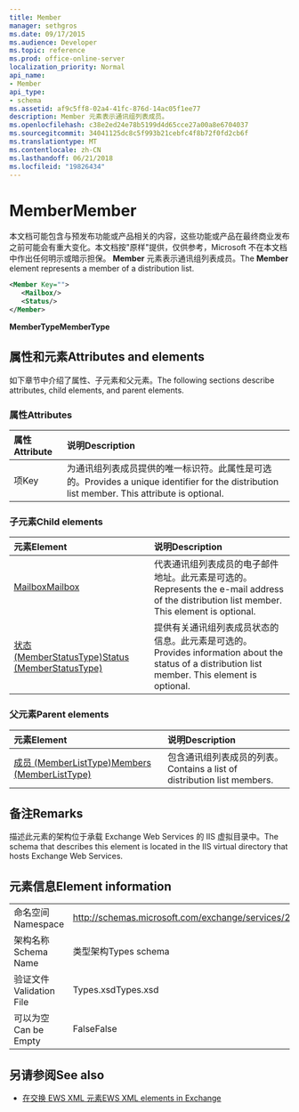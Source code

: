 ```yaml
---
title: Member
manager: sethgros
ms.date: 09/17/2015
ms.audience: Developer
ms.topic: reference
ms.prod: office-online-server
localization_priority: Normal
api_name:
- Member
api_type:
- schema
ms.assetid: af9c5ff8-02a4-41fc-876d-14ac05f1ee77
description: Member 元素表示通讯组列表成员。
ms.openlocfilehash: c38e2ed24e78b5199d4d65cce27a00a8e6704037
ms.sourcegitcommit: 34041125dc8c5f993b21cebfc4f8b72f0fd2cb6f
ms.translationtype: MT
ms.contentlocale: zh-CN
ms.lasthandoff: 06/21/2018
ms.locfileid: "19826434"
---
```

# <a name="member"></a><span data-ttu-id="8c6dd-103">Member</span><span class="sxs-lookup"><span data-stu-id="8c6dd-103">Member</span></span>

<span data-ttu-id="8c6dd-104">本文档可能包含与预发布功能或产品相关的内容，这些功能或产品在最终商业发布之前可能会有重大变化。本文档按"原样"提供，仅供参考，Microsoft 不在本文档中作出任何明示或暗示担保。 **Member** 元素表示通讯组列表成员。</span><span class="sxs-lookup"><span data-stu-id="8c6dd-104">The **Member** element represents a member of a distribution list.</span></span> 
  
```xml
<Member Key="">
   <Mailbox/>
   <Status/>
</Member>
```

<span data-ttu-id="8c6dd-105">**MemberType**</span><span class="sxs-lookup"><span data-stu-id="8c6dd-105">**MemberType**</span></span>

## <a name="attributes-and-elements"></a><span data-ttu-id="8c6dd-106">属性和元素</span><span class="sxs-lookup"><span data-stu-id="8c6dd-106">Attributes and elements</span></span>

<span data-ttu-id="8c6dd-107">如下章节中介绍了属性、子元素和父元素。</span><span class="sxs-lookup"><span data-stu-id="8c6dd-107">The following sections describe attributes, child elements, and parent elements.</span></span>
  
### <a name="attributes"></a><span data-ttu-id="8c6dd-108">属性</span><span class="sxs-lookup"><span data-stu-id="8c6dd-108">Attributes</span></span>

|<span data-ttu-id="8c6dd-109">**属性**</span><span class="sxs-lookup"><span data-stu-id="8c6dd-109">**Attribute**</span></span>|<span data-ttu-id="8c6dd-110">**说明**</span><span class="sxs-lookup"><span data-stu-id="8c6dd-110">**Description**</span></span>|
|:-----|:-----|
|<span data-ttu-id="8c6dd-111">项</span><span class="sxs-lookup"><span data-stu-id="8c6dd-111">Key</span></span>  <br/> |<span data-ttu-id="8c6dd-p101">为通讯组列表成员提供的唯一标识符。此属性是可选的。</span><span class="sxs-lookup"><span data-stu-id="8c6dd-p101">Provides a unique identifier for the distribution list member. This attribute is optional.</span></span>  <br/> |
   
### <a name="child-elements"></a><span data-ttu-id="8c6dd-114">子元素</span><span class="sxs-lookup"><span data-stu-id="8c6dd-114">Child elements</span></span>

|<span data-ttu-id="8c6dd-115">**元素**</span><span class="sxs-lookup"><span data-stu-id="8c6dd-115">**Element**</span></span>|<span data-ttu-id="8c6dd-116">**说明**</span><span class="sxs-lookup"><span data-stu-id="8c6dd-116">**Description**</span></span>|
|:-----|:-----|
|[<span data-ttu-id="8c6dd-117">Mailbox</span><span class="sxs-lookup"><span data-stu-id="8c6dd-117">Mailbox</span></span>](mailbox.md) <br/> |<span data-ttu-id="8c6dd-p102">代表通讯组列表成员的电子邮件地址。此元素是可选的。</span><span class="sxs-lookup"><span data-stu-id="8c6dd-p102">Represents the e-mail address of the distribution list member. This element is optional.</span></span>  <br/> |
|[<span data-ttu-id="8c6dd-120">状态 (MemberStatusType)</span><span class="sxs-lookup"><span data-stu-id="8c6dd-120">Status (MemberStatusType)</span></span>](status-memberstatustype.md) <br/> |<span data-ttu-id="8c6dd-p103">提供有关通讯组列表成员状态的信息。此元素是可选的。</span><span class="sxs-lookup"><span data-stu-id="8c6dd-p103">Provides information about the status of a distribution list member. This element is optional.</span></span>  <br/> |
   
### <a name="parent-elements"></a><span data-ttu-id="8c6dd-123">父元素</span><span class="sxs-lookup"><span data-stu-id="8c6dd-123">Parent elements</span></span>

|<span data-ttu-id="8c6dd-124">**元素**</span><span class="sxs-lookup"><span data-stu-id="8c6dd-124">**Element**</span></span>|<span data-ttu-id="8c6dd-125">**说明**</span><span class="sxs-lookup"><span data-stu-id="8c6dd-125">**Description**</span></span>|
|:-----|:-----|
|[<span data-ttu-id="8c6dd-126">成员 (MemberListType)</span><span class="sxs-lookup"><span data-stu-id="8c6dd-126">Members (MemberListType)</span></span>](members-memberlisttype.md) <br/> |<span data-ttu-id="8c6dd-127">包含通讯组列表成员的列表。</span><span class="sxs-lookup"><span data-stu-id="8c6dd-127">Contains a list of distribution list members.</span></span>  <br/> |
   
## <a name="remarks"></a><span data-ttu-id="8c6dd-128">备注</span><span class="sxs-lookup"><span data-stu-id="8c6dd-128">Remarks</span></span>

<span data-ttu-id="8c6dd-129">描述此元素的架构位于承载 Exchange Web Services 的 IIS 虚拟目录中。</span><span class="sxs-lookup"><span data-stu-id="8c6dd-129">The schema that describes this element is located in the IIS virtual directory that hosts Exchange Web Services.</span></span>
  
## <a name="element-information"></a><span data-ttu-id="8c6dd-130">元素信息</span><span class="sxs-lookup"><span data-stu-id="8c6dd-130">Element information</span></span>

|||
|:-----|:-----|
|<span data-ttu-id="8c6dd-131">命名空间</span><span class="sxs-lookup"><span data-stu-id="8c6dd-131">Namespace</span></span>  <br/> |http://schemas.microsoft.com/exchange/services/2006/types  <br/> |
|<span data-ttu-id="8c6dd-132">架构名称</span><span class="sxs-lookup"><span data-stu-id="8c6dd-132">Schema Name</span></span>  <br/> |<span data-ttu-id="8c6dd-133">类型架构</span><span class="sxs-lookup"><span data-stu-id="8c6dd-133">Types schema</span></span>  <br/> |
|<span data-ttu-id="8c6dd-134">验证文件</span><span class="sxs-lookup"><span data-stu-id="8c6dd-134">Validation File</span></span>  <br/> |<span data-ttu-id="8c6dd-135">Types.xsd</span><span class="sxs-lookup"><span data-stu-id="8c6dd-135">Types.xsd</span></span>  <br/> |
|<span data-ttu-id="8c6dd-136">可以为空</span><span class="sxs-lookup"><span data-stu-id="8c6dd-136">Can be Empty</span></span>  <br/> |<span data-ttu-id="8c6dd-137">False</span><span class="sxs-lookup"><span data-stu-id="8c6dd-137">False</span></span>  <br/> |
   
## <a name="see-also"></a><span data-ttu-id="8c6dd-138">另请参阅</span><span class="sxs-lookup"><span data-stu-id="8c6dd-138">See also</span></span>

- [<span data-ttu-id="8c6dd-139">在交换 EWS XML 元素</span><span class="sxs-lookup"><span data-stu-id="8c6dd-139">EWS XML elements in Exchange</span></span>](ews-xml-elements-in-exchange.md)

